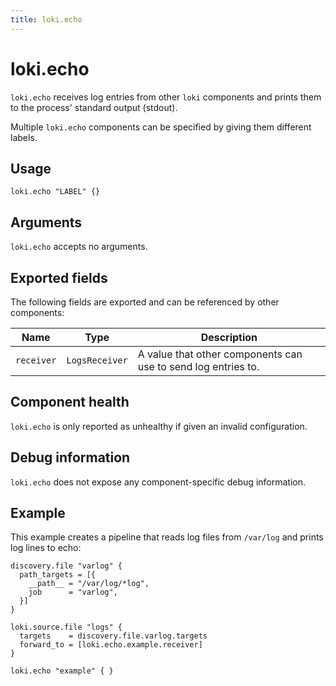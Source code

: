 ```yaml
---
title: loki.echo
---
```


# loki.echo

`loki.echo` receives log entries from other `loki` components and prints them
to the process' standard output (stdout).

Multiple `loki.echo` components can be specified by giving them
different labels.

## Usage

```river
loki.echo "LABEL" {}
```

## Arguments

`loki.echo` accepts no arguments.

## Exported fields

The following fields are exported and can be referenced by other components:

Name | Type | Description
---- | ---- | -----------
`receiver` | `LogsReceiver` | A value that other components can use to send log entries to.

## Component health

`loki.echo` is only reported as unhealthy if given an invalid configuration.

## Debug information

`loki.echo` does not expose any component-specific debug information.

## Example

This example creates a pipeline that reads log files from `/var/log` and
prints log lines to echo:

```river
discovery.file "varlog" {
  path_targets = [{
    __path__ = "/var/log/*log",
    job      = "varlog",
  }]
}

loki.source.file "logs" {
  targets    = discovery.file.varlog.targets
  forward_to = [loki.echo.example.receiver]
}

loki.echo "example" { }
```
